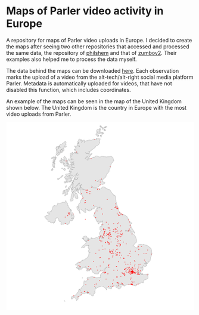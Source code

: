 # Maps of Parler video activity in Europe

A repository for maps of Parler video uploads in Europe. I decided to create the maps after seeing two other repositories that accessed and processed the same data, the repository of [philshem](https://github.com/philshem/parler-switzerland) and that of [zumbov2](https://github.com/zumbov2/parler-video-metadata/tree/main). Their examples also helped me to process the data myself.

The data behind the maps can be downloaded [here](https://ddosecrets.com/wiki/Parler). Each observation marks the upload of a video from the alt-tech/alt-right social media platform Parler. Metadata is automatically uploaded for videos, that have not disabled this function, which includes coordinates.

An example of the maps can be seen in the map of the United Kingdom shown below. The United Kingdom is the country in Europe with the most video uploads from Parler.

<img src="https://github.com/alexpcapp/parler-maps-europe/blob/main/united_kingdom.png" width="600">  

